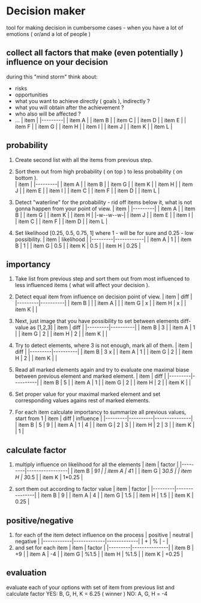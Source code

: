 # Decision maker
tool for making decision in cumbersome cases - when you have a lot of emotions ( or/and a lot of people )

## collect all factors that make (even potentially ) influence on your decision
during this "mind storm" think about:
* risks
* opportunities
* what you want to achieve directly ( goals ), indirectly ?
* what you will obtain after the achievement ?
* who also will be affected ?
* ...
   |  item   |
   |---------|
   | item A  |
   | item B  |
   | item C  |
   | item D  |
   | item E  |
   | item F  |
   | item G  |
   | item H  |
   | item I  |
   | item J  |
   | item K  |
   | item L  |
  

## probability 
1. Create second list with all the items from previous step.  
2. Sort them out from high probability ( on top ) to less probability ( on bottom ).  
   |  item   |
   |---------|
   | item A  |
   | item B  |
   | item G  |
   | item K  |
   | item H  |
   | item J  |
   | item E  |
   | item I  |
   | item C  |
   | item F  |
   | item D  |
   | item L  |

3. Detect "waterline" for the probability - rid off items below it, what is not gonna happen from your point of view.
   |  item   |
   |---------|
   | item A  |
   | item B  |
   | item G  |
   | item K  |
   | item H  |
   |-w--w--w-|
   | item J  |
   | item E  |
   | item I  |
   | item C  |
   | item F  |
   | item D  |
   | item L  |

4. Set likelihood [0.25, 0.5, 0.75, 1]
   where 1 - will be for sure and 0.25 - low possibility.
   |  item   | likelihood |
   |---------|------------|
   | item A  |     1      |
   | item B  |     1      |
   | item G  |     0.5    |
   | item K  |     0.5    |
   | item H  |     0.25   |

## importancy
1. Take list from previous step and sort them out from most influenced to less influenced items ( what will affect your decision ).
2. Detect equal item from influence on decision point of view.
   |  item   |   diff   |
   |---------|----------|
   | item B  |          |
   | item A  |          |
   | item G  |    x     |
   | item H  |    x     |
   | item K  |          |

3. Next, just image that you have possibility to set between elements diff-value as [1,2,3]
   |  item   |   diff   |
   |---------|----------|
   | item B  |    3     |
   | item A  |    1     |
   | item G  |    2     |
   | item H  |    2     |
   | item K  |          |

4. Try to detect elements, where 3 is not enough, mark all of them.
   |  item   |   diff   |
   |---------|----------|
   | item B  |    3 x   |
   | item A  |    1     |
   | item G  |    2     |
   | item H  |    2     |
   | item K  |          |
5. Read all marked elements again and try to evaluate one maximal biase between previous element and marked element.
   |  item   |   diff   |
   |---------|----------|
   | item B  |    5     |
   | item A  |    1     |
   | item G  |    2     |
   | item H  |    2     |
   | item K  |          |

6. Set proper value for your maximal marked element and set corresponding values agains rest of marked elements.

7. For each item calculate importancy to summarize all previous values, start from 1
   |  item   |   diff   |  influence    |
   |---------|----------|---------------|
   | item B  |    5     |       9       |
   | item A  |    1     |       4       |
   | item G  |    2     |       3       |
   | item H  |    2     |       3       |
   | item K  |          |       1       |
   

## calculate factor
1. multiply influence on likelihood for all the elements 
   |  item   |     factor      |
   |---------|-----------------|
   | item B  |       9*1       |
   | item A  |       4*1       |
   | item G  |       3*0.5     |
   | item H  |       3*0.5     |
   | item K  |       1*0.25    |

2. sort them out according to factor value 
   |  item   |     factor    |
   |---------|---------------|
   | item B  |       9       |
   | item A  |       4       |
   | item G  |       1.5     |
   | item H  |       1.5     |
   | item K  |       0.25    |


## positive/negative
1. for each of the item detect influence on the process
   |  positive  |   neutral   |  negative   |
   |------------|-------------|-------------|
   |    +       |     %       |     -       |
2. and set for each item 
   |  item   |     factor    |
   |---------|---------------|
   | item B  |      +9       |
   | item A  |      -4       |
   | item G  |      %1.5     |
   | item H  |      %1.5     |
   | item K  |      +0.25    |

## evaluation
evaluate each of your options with set of item from previous list 
and calculate factor 
YES: B, G, H, K =  6.25  ( winner )
 NO: A, G, H    = -4
